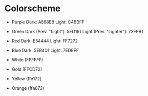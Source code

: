 # Colorscheme

- Purple
Dark: A868E8 Light: C48BFF

- Green
Dark (Prev. "Light"): 5ED191
Light (Prev. "Lighter"): 72FFB1

- Red
Dark: E54444 Light: FF7272

- Blue
Dark: 5EB4D1 Light: 7EDEFF

- White (FFFFFF)

- Gold (FFCD72)
- Yellow (ffe172)
- Orange (ffa872)
